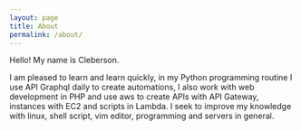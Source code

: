 ```yaml
---
layout: page
title: About
permalink: /about/
---
```

Hello! My name is Cleberson.

I am pleased to learn and learn quickly, in my Python programming routine I use API Graphql daily to create automations, I also work with web development in PHP and use aws to create APIs with API Gateway, instances with EC2 and scripts in Lambda. I seek to improve my knowledge with linux, shell script, vim editor, programming and servers in general.
